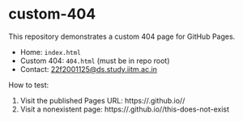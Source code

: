 # custom-404

This repository demonstrates a custom 404 page for GitHub Pages.

- Home: `index.html`
- Custom 404: `404.html` (must be in repo root)
- Contact: 22f2001125@ds.study.iitm.ac.in

How to test:
1. Visit the published Pages URL: https://<username>.github.io/<repo>/
2. Visit a nonexistent page: https://<username>.github.io/<repo>/this-does-not-exist